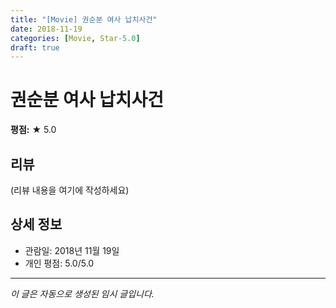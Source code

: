 ```yaml
---
title: "[Movie] 권순분 여사 납치사건"
date: 2018-11-19
categories: [Movie, Star-5.0]
draft: true
---
```


# 권순분 여사 납치사건

**평점:** ★ 5.0

## 리뷰

(리뷰 내용을 여기에 작성하세요)

## 상세 정보

- 관람일: 2018년 11월 19일
- 개인 평점: 5.0/5.0

---

*이 글은 자동으로 생성된 임시 글입니다.*
